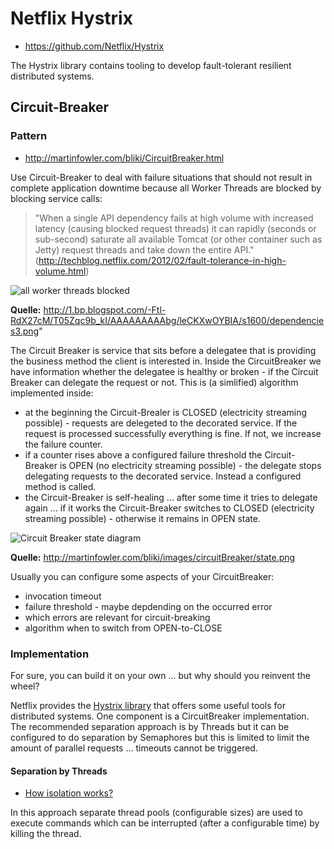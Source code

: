 # Netflix Hystrix

* https://github.com/Netflix/Hystrix

The Hystrix library contains tooling to develop fault-tolerant resilient distributed systems.

## Circuit-Breaker

### Pattern

* http://martinfowler.com/bliki/CircuitBreaker.html

Use Circuit-Breaker to deal with failure situations that should not result in complete application downtime because all Worker Threads are blocked by blocking service calls:

> "When a single API dependency fails at high volume with increased latency (causing blocked request threads) it can rapidly (seconds or sub-second) saturate all available Tomcat (or other container such as Jetty) request threads and take down the entire API."(http://techblog.netflix.com/2012/02/fault-tolerance-in-high-volume.html)

![all worker threads blocked](http://1.bp.blogspot.com/-Ftl-RdX27cM/T05Zqc9b_kI/AAAAAAAAAbg/leCKXwOYBIA/s1600/dependencies3.png)

**Quelle:** http://1.bp.blogspot.com/-Ftl-RdX27cM/T05Zqc9b_kI/AAAAAAAAAbg/leCKXwOYBIA/s1600/dependencies3.png"

The Circuit Breaker is service that sits before a delegatee that is providing the business method the client is interested in. Inside the CircuitBreaker we have information whether the delegatee is healthy or broken - if the Circuit Breaker can delegate the request or not. This is (a simlified) algorithm implemented inside:

* at the beginning the Circuit-Brealer is CLOSED (electricity streaming possible) - requests are delegeted to the decorated service. If the request is processed successfully everything is fine. If not, we increase the failure counter. 
* if a counter rises above a configured failure threshold the Circuit-Breaker is OPEN (no electricity streaming possible) - the delegate stops delegating requests to the decorated service. Instead a configured method is called.
* the Circuit-Breaker is self-healing ... after some time it tries to delegate again ... if it works the Circuit-Breaker switches to CLOSED (electricity streaming possible) - otherwise it remains in OPEN state.

![Circuit Breaker state diagram](http://martinfowler.com/bliki/images/circuitBreaker/state.png)

**Quelle:** http://martinfowler.com/bliki/images/circuitBreaker/state.png

Usually you can configure some aspects of your CircuitBreaker:

* invocation timeout
* failure threshold - maybe depdending on the occurred error
* which errors are relevant for circuit-breaking
* algorithm when to switch from OPEN-to-CLOSE

### Implementation

For sure, you can build it on your own ... but why should you reinvent the wheel?

Netflix provides the [Hystrix library](https://github.com/Netflix/Hystrix/wiki/How-it-Works) that offers some useful tools for distributed systems. One component is a CircuitBreaker implementation. The recommended separation approach is by Threads but it can be configured to do separation by Semaphores but this is limited to limit the amount of parallel requests ... timeouts cannot be triggered.

#### Separation by Threads

* [How isolation works?](https://github.com/Netflix/Hystrix/wiki/How-it-Works#isolation)

In this approach separate thread pools (configurable sizes) are used to execute commands which can be interrupted (after a configurable time) by killing the thread.
